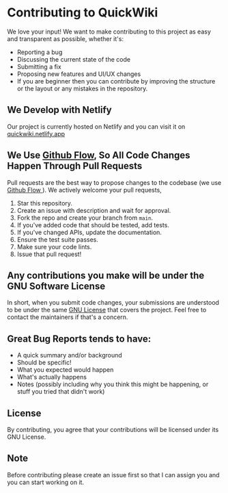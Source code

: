 #  Contributing to QuickWiki

We love your input! We want to make contributing to this project as easy and transparent as possible, whether it's:

- Reporting a bug
- Discussing the current state of the code
- Submitting a fix
- Proposing new features and UI/UX changes
- If you are beginner then you can contribute by improving the structure or the layout or any mistakes in the repository.


##  We Develop with Netlify

Our project is currently hosted on Netlify and you can visit it on [ quickwiki.netlify.app](https://quickwiki.netlify.app/)

  
  
##  We Use [Github Flow](https://guides.github.com/introduction/flow/index.html), So All Code Changes Happen Through Pull Requests

Pull requests are the best way to propose changes to the codebase (we use [Github Flow ](https://guides.github.com/introduction/flow/index.html)).
We actively welcome your pull requests,

1. Star this repository.
2. Create an issue with description and wait for approval.
3. Fork the repo and create your branch from `main`.
4. If you've added code that should be tested, add tests.
5. If you've changed APIs, update the documentation.
6. Ensure the test suite passes.
7. Make sure your code lints.
8. Issue that pull request!


##  Any contributions you make will be under the GNU Software License

In short, when you submit code changes, your submissions are understood to be under the same [GNU License](http://choosealicense.com/licenses/mit/) that covers the project. Feel free to contact the maintainers if that's a concern.

  

## Great Bug Reports tends to have:

- A quick summary and/or background
 - Should be specific!
- What you expected would happen
- What's actually happens
- Notes (possibly including why you think this might be happening, or stuff you tried that didn't work)



##  License

By contributing, you agree that your contributions will be licensed under its GNU License.

##  Note

 Before contributing please create an issue first so that I can assign you and you can start working on it.